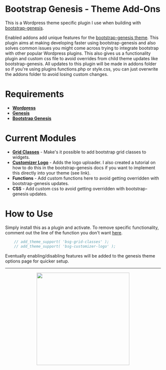 # Bootstrap Genesis - Theme Add-Ons
This is a Wordpress theme specific plugin I use when building with [bootstrap-genesis](https://github.com/salcode/bootstrap-genesis).

Enabled addons add unique features for the [bootstrap-genesis theme](https://github.com/salcode/bootstrap-genesis). This plugin aims at making developing faster using bootstrap-genesis and also solves common issues you might come across trying to integrate bootstrap with other popular Wordpress plugins. This also gives us a functionality plugin and custom css file to avoid overrides from child theme updates like bootstrap-genesis. All updates to this plugin will be made in addons folder so if you're using plugins functions.php or style.css, you can just overwrite the addons folder to avoid losing custom changes.

# Requirements
 - **[Wordpress](https://github.com/WordPress/WordPress/)** 
 - **[Genesis](http://my.studiopress.com/themes/genesis/)** 
 - **[Bootstrap Genesis](https://github.com/salcode/bootstrap-genesis)** 


# Current Modules
 - **[Grid Classes](https://github.com/bryanwillis/bootstrap-genesis-addons/blob/master/addons/bsg-grid-classes.php)** - Make's it possible to add bootstrap grid classes to widgets.
 - **[Customizer Logo](https://github.com/salcode/bootstrap-genesis/wiki/Creating-the-Logo-Customizer)** - Adds the logo uploader. I also created a tutorial on how to do this in the bootstrap-genesis docs if you want to implement this directly into your theme (see link).
 - **Functions** - Add custom functions here to avoid getting overridden with bootstrap-genesis updates.
 - **CSS** - Add custom css to avoid getting overridden with bootstrap-genesis updates.

 
# How to Use
Simply install this as a plugin and activate. To remove specific functionality, comment out the line of the function you don't want [here](https://github.com/bryanwillis/bootstrap-genesis-addons/blob/master/bootstrap-genesis-addons.php#L27).

```php
	// add_theme_support( 'bsg-grid-classes' );
	// add_theme_support( 'bsg-customizer-logo' );
```

 Eventually enabling/disabling features will be added to the genesis theme options page for quicker setup.
 
 

----------

<p align="center"><img align="middle" width="300" src="https://cloud.githubusercontent.com/assets/4042621/6660594/fb19d3a0-cb6a-11e4-91c8-87e908b2baf2.png" /></p>





